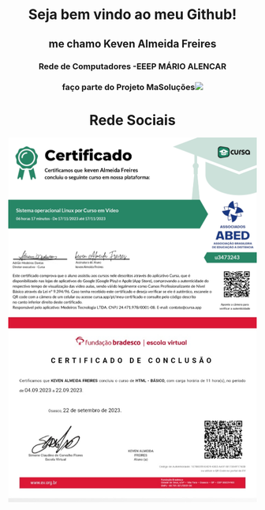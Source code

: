 <!DOCTYPE HTML>
<html>
<head>
</head>
<body>
<h1 align="center">Seja bem vindo ao meu Github! </h1>

<h2 align="center">me chamo Keven Almeida Freires</h2>
<h3 align="center">Rede de Computadores -EEEP MÁRIO ALENCAR</h3>
<h3 align="center">faço parte do Projeto MaSoluções<img id="img1" src="MASOLUCÕES.png" width="40px"></h3>

<h1 align="center">Rede Sociais</h1>
<a href="https://www.instagram.com/kevenalmeida1414/"<img src"Instagram.png"><a/>
<img src="certificate_1700240516626.jpg" align="center">
<img src="20231117_190030_070103.jpg" align="center">
</body>
</html>